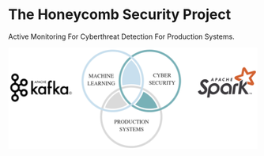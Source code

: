 # The Honeycomb Security Project
Active Monitoring For Cyberthreat Detection For Production Systems.

![HSP](/honeycombsecurity.png)
